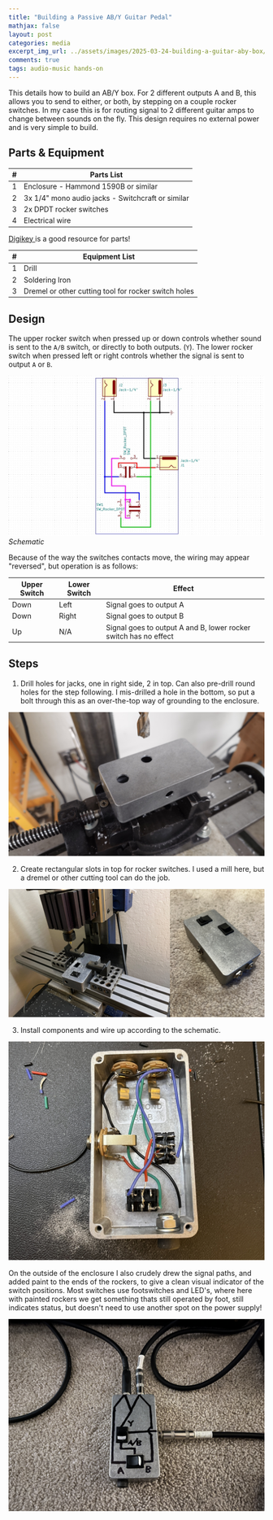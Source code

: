 ```yaml
---
title: "Building a Passive AB/Y Guitar Pedal"
mathjax: false
layout: post
categories: media
excerpt_img_url: ../assets/images/2025-03-24-building-a-guitar-aby-box/20250324_082947048_iOS.jpg
comments: true
tags: audio-music hands-on
---
```


This details how to build an AB/Y box. For 2 different outputs A and B, this allows you to send to either, or both, by stepping on a couple rocker switches. In my case this is for routing signal to 2 different guitar amps to change between sounds on the fly. This design requires no external power and is very simple to build.

## Parts & Equipment

|#|Parts List|
|-|-----------|
|1|Enclosure - Hammond 1590B or similar|
|2|3x 1/4" mono audio jacks - Switchcraft or similar|
|3|2x DPDT rocker switches|
|4|Electrical wire|

 <a href="https://www.digikey.com/" target="_blank"> Digikey </a> is a good resource for parts! 

|#|Equipment List|
|-|-----------|
|1|Drill|
|2|Soldering Iron|
|3|Dremel or other cutting tool for rocker switch holes|

## Design

The upper rocker switch when pressed up or down controls whether sound is sent to the ```A/B``` switch, or directly to both outputs. (```Y```). The lower rocker switch when pressed left or right controls whether the signal is sent to output ```A``` or ```B```.

![](/assets/images/2025-03-24-building-a-guitar-aby-box/ABY_Schematic.jpg)
*Schematic*

Because of the way the switches contacts move, the wiring may appear "reversed", but operation is as follows:

|Upper Switch|Lower Switch|Effect|
|-|-----------|-----------|
|Down|Left|Signal goes to output A|
|Down|Right|Signal goes to output B|
|Up|N/A|Signal goes to output A and B, lower rocker switch has no effect|


## Steps

1) Drill holes for jacks, one in right side, 2 in top. Can also pre-drill round holes for the step following. I mis-drilled a hole in the bottom, so put a bolt through this as an over-the-top way of grounding to the enclosure.

![](/assets/images/2025-03-24-building-a-guitar-aby-box/20250126_191951.JPG)

2) Create rectangular slots in top for rocker switches. I used a mill here, but a dremel or other cutting tool can do the job.

![](/assets/images/2025-03-24-building-a-guitar-aby-box/2.jpg)

3) Install components and wire up according to the schematic.

![](/assets/images/2025-03-24-building-a-guitar-aby-box/20250401_045523795_iOS.jpg)

On the outside of the enclosure I also crudely drew the signal paths, and added paint to the ends of the rockers, to give a clean visual indicator of the switch positions. Most switches use footswitches and LED's, where here with painted rockers we get something thats still operated by foot, still indicates status, but doesn't need to use another spot on the power supply!

![](/assets/images/2025-03-24-building-a-guitar-aby-box/20250402_045538076_iOS.jpg)

















